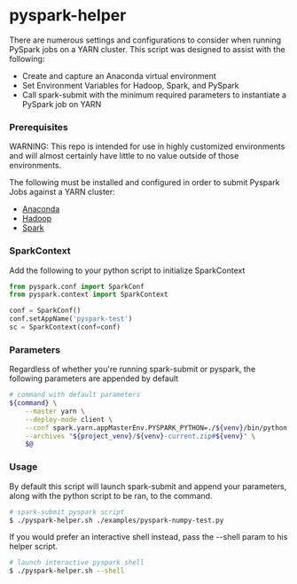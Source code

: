 # pyspark-helper

There are numerous settings and configurations to consider when running PySpark jobs on a YARN cluster. This script was designed to assist with the following:

- Create and capture an Anaconda virtual environment
- Set Environment Variables for Hadoop, Spark, and PySpark
- Call spark-submit with the minimum required parameters to instantiate a PySpark job on YARN

### Prerequisites

WARNING: This repo is intended for use in highly customized environments and will almost certainly have little to no value outside of those environments.

The following must be installed and configured in order to submit Pyspark Jobs against a YARN cluster:

- [Anaconda](https://www.anaconda.com/)
- [Hadoop](https://hadoop.apache.org/)
- [Spark](https://spark.apache.org/)

### SparkContext

Add the following to your python script to initialize SparkContext

```python
from pyspark.conf import SparkConf
from pyspark.context import SparkContext

conf = SparkConf()
conf.setAppName('pyspark-test')
sc = SparkContext(conf=conf)
```

### Parameters

Regardless of whether you're running spark-submit or pyspark, the following parameters are appended by default

```bash
# command with default parameters
${command} \
    --master yarn \
    --deploy-mode client \
    --conf spark.yarn.appMasterEnv.PYSPARK_PYTHON=./${venv}/bin/python \
    --archives "${project_venv}/${venv}-current.zip#${venv}" \
    $@
```

### Usage

By default this script will launch spark-submit and append your parameters, along with the python script to be ran, to the command.

```bash
# spark-submit pyspark script
$ ./pyspark-helper.sh ./examples/pyspark-numpy-test.py
```

If you would prefer an interactive shell instead, pass the --shell param to his helper script.

```bash
# launch interactive pyspark shell
$ ./pyspark-helper.sh --shell
```
